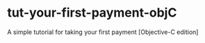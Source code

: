# tut-your-first-payment-objC
A simple tutorial for taking your first payment [Objective-C edition]
